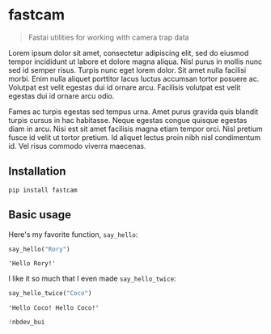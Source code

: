 # fastcam
> Fastai utilities for working with camera trap data


Lorem ipsum dolor sit amet, consectetur adipiscing elit, sed do eiusmod tempor incididunt ut labore et dolore magna aliqua. Nisl purus in mollis nunc sed id semper risus. Turpis nunc eget lorem dolor. Sit amet nulla facilisi morbi. Enim nulla aliquet porttitor lacus luctus accumsan tortor posuere ac. Volutpat est velit egestas dui id ornare arcu. Facilisis volutpat est velit egestas dui id ornare arcu odio.

Fames ac turpis egestas sed tempus urna. Amet purus gravida quis blandit turpis cursus in hac habitasse. Neque egestas congue quisque egestas diam in arcu. Nisi est sit amet facilisis magna etiam tempor orci. Nisl pretium fusce id velit ut tortor pretium. Id aliquet lectus proin nibh nisl condimentum id. Vel risus commodo viverra maecenas.

## Installation

`pip install fastcam`

## Basic usage

Here's my favorite function, `say_hello`:

```python
say_hello("Rory")
```




    'Hello Rory!'



I like it so much that I even made `say_hello_twice`:

```python
say_hello_twice("Coco")
```




    'Hello Coco! Hello Coco!'



```python
!nbdev_bui
```
